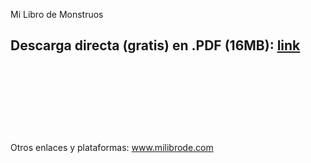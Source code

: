 Mi Libro de Monstruos

## Descarga directa (gratis) en .PDF (16MB): [link](https://github.com/milibrode/monstruos/releases/download/milibrodemonstruos/Mi.Libro.de.Monstruos.Luis.Quesada.Torres.2023.pdf)



&nbsp;
&nbsp;
&nbsp;
&nbsp;

&nbsp;

&nbsp;
&nbsp;

&nbsp;

Otros enlaces y plataformas: www.milibrode.com 
